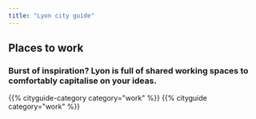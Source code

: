 ```yaml
---
title: "Lyon city guide"
---
```


## Places to work

### Burst of inspiration? Lyon is full of shared working spaces to comfortably capitalise on your ideas.

{{% cityguide-category category="work" %}}
{{% cityguide category="work" %}}
